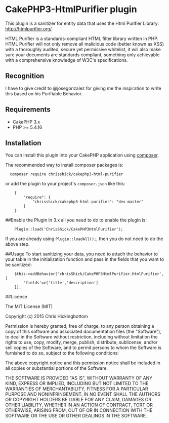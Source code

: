 # CakePHP3-HtmlPurifier plugin
This plugin is a sanitizer for entity data that uses the Html Purifier Library: http://htmlpurifier.org/

HTML Purifier is a standards-compliant HTML filter library written in PHP. HTML Purifier will not only remove all malicious code (better known as XSS) with a thoroughly audited, secure yet permissive whitelist, it will also make sure your documents are standards compliant, something only achievable with a comprehensive knowledge of W3C's specifications.

## Recognition
  I have to give credit to @josegonzalez for giving me the inspiration to write this based on his Purifiable Behavior.
## Requirements
  - CakePHP 3.x
  - PHP >= 5.4.16
  
## Installation

You can install this plugin into your CakePHP application using [composer](http://getcomposer.org).

The recommended way to install composer packages is:

```
  composer require chrisshick/cakephp3-html-purifier
```
or add the plugin to your project's ``` composer.json ``` like this:
```
    {
        "require": {
            "chrisshick/cakephp3-html-purifier": "dev-master"
        }
    }
```
##Enable the Plugin
In 3.x all you need to do to enable the plugin is: 
```
    Plugin::load('ChrisShick/CakePHP3HtmlPurifier');
```
If you are already using ``` Plugin::loadAll(); ```, then you do not need to do the above step.

##Usage
To start sanitizing your data, you need to attach the behavior to your table in the initialization function and pass in the fields that you want to be sanitized: 
```
    $this->addBehavior('chrisShick/CakePHP3HtmlPurifier.HtmlPurifier', [
        'fields'=>['title','description']
    ]);
```

##License

The MIT License (MIT)

Copyright (c) 2015 Chris Hickingbottom

Permission is hereby granted, free of charge, to any person obtaining a copy of this software and associated documentation files (the "Software"), to deal in the Software without restriction, including without limitation the rights to use, copy, modify, merge, publish, distribute, sublicense, and/or sell copies of the Software, and to permit persons to whom the Software is furnished to do so, subject to the following conditions:

The above copyright notice and this permission notice shall be included in all copies or substantial portions of the Software.

THE SOFTWARE IS PROVIDED "AS IS", WITHOUT WARRANTY OF ANY KIND, EXPRESS OR IMPLIED, INCLUDING BUT NOT LIMITED TO THE WARRANTIES OF MERCHANTABILITY, FITNESS FOR A PARTICULAR PURPOSE AND NONINFRINGEMENT. IN NO EVENT SHALL THE AUTHORS OR COPYRIGHT HOLDERS BE LIABLE FOR ANY CLAIM, DAMAGES OR OTHER LIABILITY, WHETHER IN AN ACTION OF CONTRACT, TORT OR OTHERWISE, ARISING FROM, OUT OF OR IN CONNECTION WITH THE SOFTWARE OR THE USE OR OTHER DEALINGS IN THE SOFTWARE.
